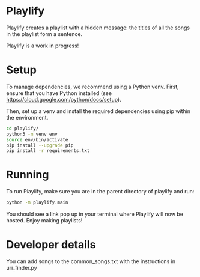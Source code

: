 # Playlify
Playlify creates a playlist with a hidden message: the titles of all the songs in the playlist form a sentence.

Playlify is a work in progress!

# Setup
To manage dependencies, we recommend using a Python venv. First, ensure that you have Python installed (see https://cloud.google.com/python/docs/setup).

Then, set up a venv and install the required dependencies using pip within the environment.
```bash
cd playlify/
python3 -m venv env
source env/bin/activate
pip install --upgrade pip
pip install -r requirements.txt
```
# Running
To run Playlify, make sure you are in the parent directory of playlify and run:
```bash
python -m playlify.main
```
You should see a link pop up in your terminal where Playlify will now be hosted. Enjoy making playlists!

# Developer details
You can add songs to the common_songs.txt with the instructions in uri_finder.py
